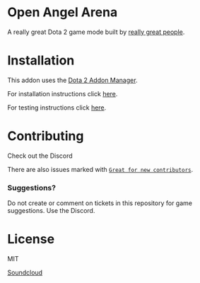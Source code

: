 # Open Angel Arena
A really great Dota 2 game mode built by [really great people](/contributors.md).

# Installation
This addon uses the [Dota 2 Addon Manager](https://github.com/chrisinajar/dota2-addon-manager).

For installation instructions click [here](docs/install.md).

For testing instructions click [here](docs/testing.md).

# Contributing
Check out the Discord

There are also issues marked with [`Great for new contributors`](https://github.com/OpenAngelArena/oaa/issues?q=is%3Aissue+is%3Aopen+label%3A%22great+for+new+contributor%22).

### Suggestions?
Do not create or comment on tickets in this repository for game suggestions. Use the Discord.

# License
MIT

[Soundcloud](https://soundcloud.com/user-238514931/ryan-dueling-music-first-draft)

